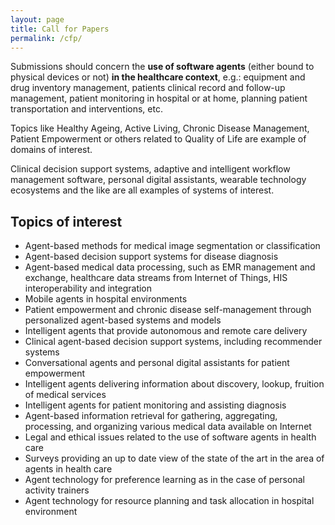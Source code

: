 ```yaml
---
layout: page
title: Call for Papers
permalink: /cfp/
---
```


Submissions should concern the **use of software agents** (either bound to physical devices or not) **in the healthcare context**, e.g.: equipment and drug inventory management, patients clinical record and follow-up management, patient monitoring in hospital or at home, planning patient transportation and interventions, etc.

Topics like Healthy Ageing, Active Living, Chronic Disease Management, Patient Empowerment or others related to Quality of Life are example of domains of interest.

Clinical decision support systems, adaptive and intelligent workflow management software, personal digital assistants, wearable technology ecosystems and the like are all examples of systems of interest.

## Topics of interest

 - Agent-based methods for medical image segmentation or classification
 - Agent-based decision support systems for disease diagnosis
 - Agent-based medical data processing, such as EMR management and exchange, healthcare data streams from Internet of Things, HIS interoperability and integration
 - Mobile agents in hospital environments
 - Patient empowerment and chronic disease self-management through personalized agent-based systems and models
 - Intelligent agents that provide autonomous and remote care delivery
 - Clinical agent-based decision support systems, including recommender systems
 - Conversational agents and personal digital assistants for patient empowerment
 - Intelligent agents delivering information about discovery, lookup, fruition of medical services
 - Intelligent agents for patient monitoring and assisting diagnosis
 - Agent-based information retrieval for gathering, aggregating, processing, and organizing various medical data available on Internet
 - Legal and ethical issues related to the use of software agents in health care
 - Surveys providing an up to date view of the state of the art in the area of agents in health care
 - Agent technology for preference learning as in the case of personal activity trainers
 - Agent technology for resource planning and task allocation in hospital environment
